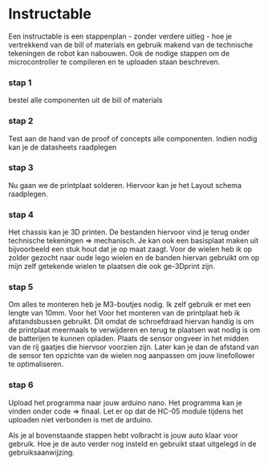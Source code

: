 # Instructable

Een instructable is een stappenplan - zonder verdere uitleg - hoe je vertrekkend van de bill of materials en gebruik makend van de technische tekeningen de robot kan nabouwen. Ook de nodige stappen om de microcontroller te compileren en te uploaden staan beschreven.  

### stap 1
bestel alle componenten uit de bill of materials  

### stap 2
Test aan de hand van de proof of concepts alle componenten. 
Indien nodig kan je de datasheets raadplegen

### stap 3
Nu gaan we de printplaat solderen. Hiervoor kan je het Layout schema raadplegen. 

### stap 4
Het chassis kan je 3D printen. De bestanden hiervoor vind je terug onder technische tekeningen => mechanisch. Je kan ook een basisplaat maken uit bijvoorbeeld een stuk hout dat je op maat zaagt. 
Voor de wielen heb ik op zolder gezocht naar oude lego wielen en de banden hiervan gebruikt om op mijn zelf getekende wielen te plaatsen die ook ge-3Dprint zijn.

### stap 5
Om alles te monteren heb je M3-boutjes nodig. Ik zelf gebruik er met een lengte van 10mm. Voor het
Voor het monteren van de printplaat heb ik afstandsbussen gebruikt. Dit omdat de schroefdraad hiervan handig is om de printplaat meermaals te verwijderen en terug te plaatsen wat nodig is om de batterijen te kunnen opladen.
Plaats de sensor ongveer in het midden van de rij gaatjes die hiervoor voorzien zijn. Later kan je dan de afstand van de sensor ten opzichte van de wielen nog aanpassen om jouw linefollower te optimaliseren. 

### stap 6
Upload het programma naar jouw arduino nano. Het programma kan je vinden onder code => finaal. Let er op dat de HC-05 module tijdens het uploaden niet verbonden is met de arduino. 

Als je al bovenstaande stappen hebt volbracht is jouw auto klaar voor gebruik. Hoe je de auto verder nog insteld en gebruikt staat uitgelegd in de gebruiksaanwijzing. 
